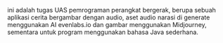 ini adalah tugas UAS pemrograman perangkat bergerak, berupa sebuah aplikasi cerita bergambar dengan audio, aset audio narasi di generate menggunakan AI evenlabs.io dan gambar menggunakan Midjourney, sementara untuk program menggunakan bahasa Java sederhana.
